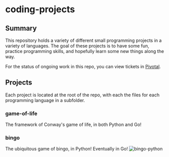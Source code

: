 # coding-projects
## Summary
This repository holds a variety of different small programming projects in a variety of languages. The goal of these projects is to have some fun, practice programming skills, and hopefully learn some new things along the way. 

For the status of ongoing work in this repo, you can view tickets in [Pivotal](https://www.pivotaltracker.com/n/projects/2621228).

## Projects
Each project is located at the root of the repo, with each the files for each programming language in a subfolder. 
### game-of-life
The framework of Conway's game of life, in both Python and Go!
 
### bingo
The ubiquitous game of bingo, in Python! Eventually in Go!
![bingo-python](https://github.com/reschouw-homelab/coding-projects/actions/workflows/bingo-python.yml/badge.svg)
